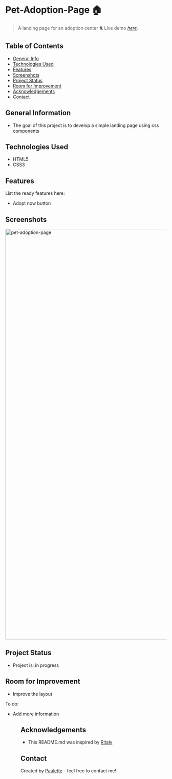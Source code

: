 # Pet-Adoption-Page 🏠
> A landing page for an adoption center 🐈
> Live demo [_here_](https://paulette-zaldivar-flores.github.io/Pet-Adoption-Page/).

## Table of Contents
* [General Info](#general-information)
* [Technologies Used](#technologies-used)
* [Features](#features)
* [Screenshots](#screenshots)
* [Project Status](#project-status)
* [Room for Improvement](#room-for-improvement)
* [Acknowledgements](#acknowledgements)
* [Contact](#contact)


## General Information
<ul><li>The goal of this project is to develop a simple landing page using css components</li></ul>


## Technologies Used
<ul>
  <li>HTML5</li>
  <li>CSS3</li>
 </ul>
  

  


## Features
List the ready features here:
<ul>
  <li>Adopt now button</li>
  </ul>


## Screenshots
<img width="1277" alt="pet-adoption-page" src="https://user-images.githubusercontent.com/96970580/204267551-7ba2ffe9-8165-42bd-ba5a-252a14b61507.png">







## Project Status
<ul>
<li>Project is: in progress</li></ul>


## Room for Improvement
<ul>
<li>Improve the layout</li></ul>


To do:
<ul>
  <li>Add more information</li><ul>


## Acknowledgements
  <ul><li>This README.md was inspired by <a href ="https://github.com/ritaly"> Ritaly</a></li></ul>

## Contact
Created by [Paulette](https://paulette-zaldivar-flores.netlify.app/) - feel free to contact me!
